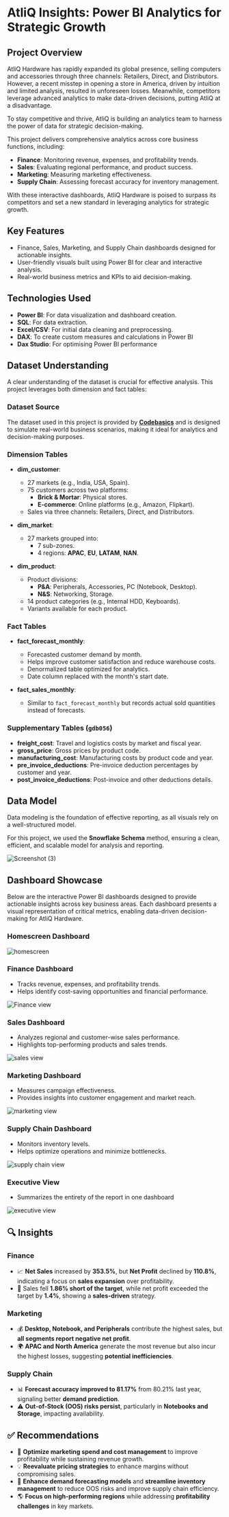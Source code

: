 # AtliQ Insights: Power BI Analytics for Strategic Growth
## **Project Overview**  

AtliQ Hardware has rapidly expanded its global presence, selling computers and accessories through three channels: Retailers, Direct, and Distributors. However, a recent misstep in opening a store in America, driven by intuition and limited analysis, resulted in unforeseen losses. Meanwhile, competitors leverage advanced analytics to make data-driven decisions, putting AtliQ at a disadvantage.

To stay competitive and thrive, AtliQ is building an analytics team to harness the power of data for strategic decision-making.  

This project delivers comprehensive analytics across core business functions, including:  
- **Finance**: Monitoring revenue, expenses, and profitability trends.  
- **Sales**: Evaluating regional performance, and product success.  
- **Marketing**: Measuring marketing effectiveness.  
- **Supply Chain**: Assessing forecast accuracy for inventory management.  

With these interactive dashboards, AtliQ Hardware is poised to surpass its competitors and set a new standard in leveraging analytics for strategic growth.  

## **Key Features**
- Finance, Sales, Marketing, and Supply Chain dashboards designed for actionable insights.  
- User-friendly visuals built using Power BI for clear and interactive analysis.  
- Real-world business metrics and KPIs to aid decision-making.

## **Technologies Used**  
- **Power BI**: For data visualization and dashboard creation.  
- **SQL**: For data extraction.  
- **Excel/CSV**: For initial data cleaning and preprocessing.  
- **DAX**: To create custom measures and calculations in Power BI
- **Dax Studio**: For optimising Power BI performance

## **Dataset Understanding**  

A clear understanding of the dataset is crucial for effective analysis. This project leverages both dimension and fact tables:  

### **Dataset Source**  
The dataset used in this project is provided by **[Codebasics](https://codebasics.io/)** and is designed to simulate real-world business scenarios, making it ideal for analytics and decision-making purposes.

### **Dimension Tables**  
- **dim_customer**:  
  - 27 markets (e.g., India, USA, Spain).  
  - 75 customers across two platforms:  
    - **Brick & Mortar**: Physical stores.  
    - **E-commerce**: Online platforms (e.g., Amazon, Flipkart).  
  - Sales via three channels: Retailers, Direct, and Distributors.  

- **dim_market**:  
  - 27 markets grouped into:  
    - 7 sub-zones.  
    - 4 regions: **APAC**, **EU**, **LATAM**, **NAN**.  

- **dim_product**:  
  - Product divisions:  
    - **P&A**: Peripherals, Accessories, PC (Notebook, Desktop).  
    - **N&S**: Networking, Storage.  
  - 14 product categories (e.g., Internal HDD, Keyboards).  
  - Variants available for each product.  

### **Fact Tables**  
- **fact_forecast_monthly**:  
  - Forecasted customer demand by month.  
  - Helps improve customer satisfaction and reduce warehouse costs.  
  - Denormalized table optimized for analytics.  
  - Date column replaced with the month's start date.  

- **fact_sales_monthly**:  
  - Similar to `fact_forecast_monthly` but records actual sold quantities instead of forecasts.  

### **Supplementary Tables** (`gdb056`)  
- **freight_cost**: Travel and logistics costs by market and fiscal year.  
- **gross_price**: Gross prices by product code.  
- **manufacturing_cost**: Manufacturing costs by product code and year.  
- **pre_invoice_deductions**: Pre-invoice deduction percentages by customer and year.  
- **post_invoice_deductions**: Post-invoice and other deductions details.

## **Data Model**  

Data modeling is the foundation of effective reporting, as all visuals rely on a well-structured model.  

For this project, we used the **Snowflake Schema** method, ensuring a clean, efficient, and scalable model for analysis and reporting.  

![Screenshot (3)](https://github.com/user-attachments/assets/39e0ff95-5916-4395-ae42-3efe622cd669)

## **Dashboard Showcase**
Below are the interactive Power BI dashboards designed to provide actionable insights across key business areas. Each dashboard presents a visual representation of critical metrics, enabling data-driven decision-making for AtliQ Hardware.  
### **Homescreen Dashboard**

![homescreen](https://github.com/user-attachments/assets/b9c1d311-4bad-43b6-844b-47ae2492419d)

### **Finance Dashboard**  
- Tracks revenue, expenses, and profitability trends.  
- Helps identify cost-saving opportunities and financial performance.
  
![Finance view](https://github.com/user-attachments/assets/0caef7ea-2791-49a3-a7fc-3777c9769b85)

### **Sales Dashboard**  
- Analyzes regional and customer-wise sales performance.  
- Highlights top-performing products and sales trends.

![sales view](https://github.com/user-attachments/assets/c950030b-48b8-4b0a-822b-510244ac0254)

### **Marketing Dashboard**  
- Measures campaign effectiveness.  
- Provides insights into customer engagement and market reach.

![marketing view](https://github.com/user-attachments/assets/bfe3582c-a801-412d-ac3a-c950e0a2b35b)

### **Supply Chain Dashboard**  
- Monitors inventory levels.  
- Helps optimize operations and minimize bottlenecks.

![supply chain view](https://github.com/user-attachments/assets/8c272908-535a-4219-9b8d-90a9f330067a)

### **Executive View**
- Summarizes the entirety of the report in one dashboard
  
![executive view](https://github.com/user-attachments/assets/27372935-5820-4a8f-8173-d9117b4891e2)

## 🔍 Insights

### **Finance**
- 📈 **Net Sales** increased by **353.5%**, but **Net Profit** declined by **110.8%**, indicating a focus on **sales expansion** over profitability.
- 🎯 Sales fell **1.86% short of the target**, while net profit exceeded the target by **1.4%**, showing a **sales-driven** strategy.

### **Marketing**
- 💰 **Desktop, Notebook, and Peripherals** contribute the highest sales, but **all segments report negative net profit**.
- 🌍 **APAC and North America** generate the most revenue but also incur the highest losses, suggesting **potential inefficiencies**.

### **Supply Chain**
- 📊 **Forecast accuracy improved to 81.17%** from 80.21% last year, signaling better **demand prediction**.
- ⚠️ **Out-of-Stock (OOS) risks persist**, particularly in **Notebooks and Storage**, impacting availability.

## ✅ Recommendations
- 🔄 **Optimize marketing spend and cost management** to improve profitability while sustaining revenue growth.
- 💡 **Reevaluate pricing strategies** to enhance margins without compromising sales.
- 🚀 **Enhance demand forecasting models** and **streamline inventory management** to reduce OOS risks and improve supply chain efficiency.
- 🌎 **Focus on high-performing regions** while addressing **profitability challenges** in key markets.





